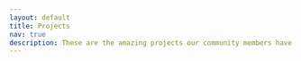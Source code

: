 ```yaml
---
layout: default
title: Projects
nav: true
description: These are the amazing projects our community members have made!
---
```



